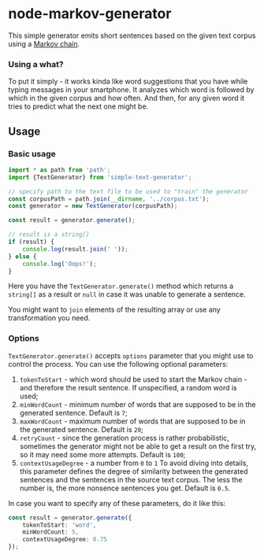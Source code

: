 # node-markov-generator

This simple generator emits short sentences based on the given
text corpus using a [Markov chain](https://en.wikipedia.org/wiki/Markov_chain). 

### Using a what?
To put it simply - it works kinda like word suggestions that you
have while typing messages in your smartphone. It analyzes 
which word is followed by which in the given corpus and how 
often. And then, for any given word it tries to predict what the
next one might be.

## Usage

### Basic usage
```typescript
import * as path from 'path';
import {TextGenerator} from 'simple-text-generator';

// specify path to the text file to be used to "train" the generator
const corpusPath = path.join(__dirname, '../corpus.txt');
const generator = new TextGenerator(corpusPath);

const result = generator.generate();

// result is a string[]
if (result) {
    console.log(result.join(' '));
} else {
    console.log('Oops!');
}
```

Here you have the `TextGenerator.generate()` method which returns a `string[]`
as a result or `null` in case it was unable to generate a sentence. 

You might want to `join` elements of the resulting array or use any
transformation you need.

### Options
`TextGenerator.generate()` accepts `options` parameter that you might use
to control the process.
You can use the following optional parameters:

1. `tokenToStart` - which word should be used to start the Markov chain - and therefore 
the result sentence. If unspecified, a random word is used; 
2. `minWordCount` - minimum number of words that are supposed to be in 
the generated sentence. Default is `7`;
3. `maxWordCount` - maximum number of words that are supposed to be in
the generated sentence. Default is `20`;
4. `retryCount` - since the generation process is rather probabilistic,
sometimes the generator might not be able to get a result on the first try,
so it may need some more attempts. Default is `100`;
5. `contextUsageDegree` - a number from `0` to `1` To avoid diving into details, this
parameter defines the degree of similarity between the generated sentences and
the sentences in the source text corpus. The less the number is, the more nonsence
sentences you get. Default is `0.5`.

In case you want to specify any of these parameters, do it like this:
```typescript
const result = generator.generate({
    tokenToStart: 'word',
    minWordCount: 5,
    contextUsageDegree: 0.75
});
```
